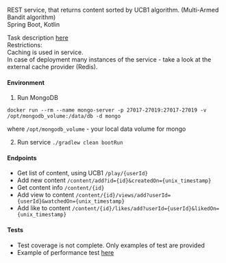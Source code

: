 REST service, that returns content sorted by UCB1 algorithm. (Multi-Armed Bandit algorithm)  
Spring Boot, Kotlin

Task description [here](FunCorp_Task.pdf)  
Restrictions:  
Caching is used in service.  
In case of deployment many instances of the service - take a look at the external cache provider (Redis).

#### Environment

1) Run MongoDB

```
docker run --rm --name mongo-server -p 27017-27019:27017-27019 -v /opt/mongodb_volume:/data/db -d mongo
```

where `/opt/mongodb_volume` - your local data volume for mongo

2) Run service ```./gradlew clean bootRun```

#### Endpoints
   - Get list of content, using UCB1 `/play/{userId}`
   - Add new content `/content/add?id={id}&createdOn={unix_timestamp}`
   - Get content info `/content/{id}`
   - Add view to content `/content/{id}/views/add?userId={userId}&watchedOn={unix_timestamp}`
   - Add like to content `/content/{id}/likes/add?userId={userId}&likedOn={unix_timestamp}`

#### Tests

- Test coverage is not complete. Only examples of test are provided
- Example of performance test [here](src/test/kotlin/com/funcorp/bandit/loadtests/BanditLoadTest.kt)
